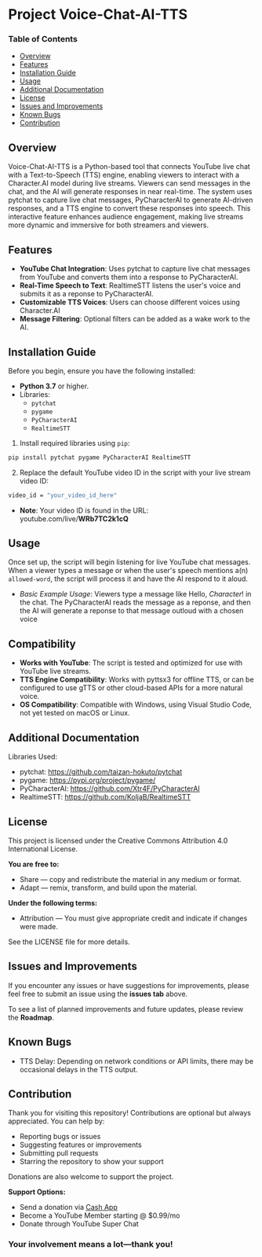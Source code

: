 # Project Voice-Chat-AI-TTS
### Table of Contents
- [Overview](#overview)
- [Features](#features)
- [Installation Guide](#installation-guide)
- [Usage](#usage)
- [Additional Documentation](#additional-documentation)
- [License](#license)
- [Issues and Improvements](#issues-and-improvements)
- [Known Bugs](#known-bugs)
- [Contribution](#contribution)

## Overview
Voice-Chat-AI-TTS is a Python-based tool that connects YouTube live chat with a Text-to-Speech (TTS) engine, enabling viewers to interact with a Character.AI model during live streams. Viewers can send messages in the chat, and the AI will generate responses in near real-time. The system uses pytchat to capture live chat messages, PyCharacterAI to generate AI-driven responses, and a TTS engine to convert these responses into speech. This interactive feature enhances audience engagement, making live streams more dynamic and immersive for both streamers and viewers.

## Features
- **YouTube Chat Integration**: Uses pytchat to capture live chat messages from YouTube and converts them into a response to PyCharacterAI.
- **Real-Time Speech to Text**: RealtimeSTT listens the user's voice and submits it as a reponse to PyCharacterAI.
- **Customizable TTS Voices**: Users can choose different voices using Character.AI
- **Message Filtering**: Optional filters can be added as a wake work to the AI.

## Installation Guide
Before you begin, ensure you have the following installed:
- **Python 3.7** or higher.
- Libraries:
  - `pytchat`
  - `pygame`
  - `PyCharacterAI`
  - `RealtimeSTT`

1. Install required libraries using `pip`:
``` bash
pip install pytchat pygame PyCharacterAI RealtimeSTT
```
2. Replace the default YouTube video ID in the script with your live stream video ID:
``` bash
video_id = "your_video_id_here"
```
- **Note**: Your video ID is found in the URL: youtube.com/live/**WRb7TC2k1cQ**

## Usage
Once set up, the script will begin listening for live YouTube chat messages. When a viewer types a message or when the user's speech mentions a(n) `allowed-word`, the script will process it and have the AI respond to it aloud.

- *Basic Example Usage*:
Viewers type a message like Hello, *Character*! in the chat. The PyCharacterAI reads the message as a reponse, and then the AI will generate a reponse to that message outloud with a chosen voice

## Compatibility
- **Works with YouTube**: The script is tested and optimized for use with YouTube live streams.
- **TTS Engine Compatibility**: Works with pyttsx3 for offline TTS, or can be configured to use gTTS or other cloud-based APIs for a more natural voice.
- **OS Compatibility**: Compatible with Windows, using Visual Studio Code, not yet tested on macOS or Linux.

## Additional Documentation
Libraries Used:
- pytchat: https://github.com/taizan-hokuto/pytchat
- pygame: https://pypi.org/project/pygame/
- PyCharacterAI: https://github.com/Xtr4F/PyCharacterAI
- RealtimeSTT: https://github.com/KoljaB/RealtimeSTT

## License
This project is licensed under the Creative Commons Attribution 4.0 International License.

**You are free to:**
- Share — copy and redistribute the material in any medium or format.
- Adapt — remix, transform, and build upon the material.

**Under the following terms:**
- Attribution — You must give appropriate credit and indicate if changes were made.

See the LICENSE file for more details.

## Issues and Improvements
If you encounter any issues or have suggestions for improvements, please feel free to submit an issue using the **issues tab** above.

To see a list of planned improvements and future updates, please review the **Roadmap**.

## Known Bugs
- TTS Delay: Depending on network conditions or API limits, there may be occasional delays in the TTS output.

## Contribution
Thank you for visiting this repository! Contributions are optional but always appreciated. You can help by:
- Reporting bugs or issues
- Suggesting features or improvements
- Submitting pull requests
- Starring the repository to show your support

Donations are also welcome to support the project. 

**Support Options:**
- Send a donation via [Cash App](https://cash.app/$MisterZen01)
- Become a YouTube Member starting @ $0.99/mo
- Donate through YouTube Super Chat

### Your involvement means a lot—thank you!
